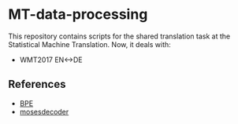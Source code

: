 # MT-data-processing
This repository contains scripts for the shared translation task at the Statistical Machine Translation.
Now, it deals with:
- WMT2017 EN<->DE

## References
- [BPE](https://github.com/rsennrich/subword-nmt)
- [mosesdecoder](https://github.com/moses-smt/mosesdecoder)

